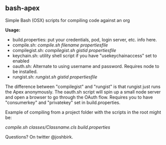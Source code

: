 <h2>bash-apex</h2>

Simple Bash (OSX) scripts for compiling code against an org

<b>Usage:</b>
<UL>
	<LI>build.properties: put your credentials, pod, login server, etc. info here.
	<LI>compile.sh: <I>compile.sh filename propertiesfile</I>
	<LI>compilegist.sh: <I>compilegist.sh gistid propertiesfile</I>
	<LI>keychain.sh: utility shell script if you have "usekeychainaccess" set to enabled
	<LI>oauth.sh: Alternate to using username and password.  Requires node to be installed.
	<LI>rungist.sh: <i>rungist.sh gistid propertiesfile</i>
</UL>

The difference between "compilegist" and "rungist" is that rungist just runs the Apex anonymously.
The oauth.sh script will spin up a small node server and open a browser to go through the OAuth flow.  Requires you to have "consumerkey" and "privatekey" set in build.properties.

Example of compiling from a project folder with the scripts in the root might be:

<I>compile.sh classes/Classname.cls build.properties</I>

Questions?  On twitter @joshbirk.